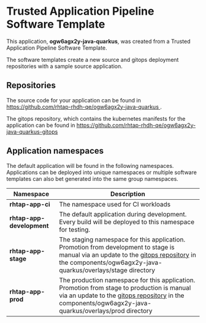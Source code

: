 # Trusted Application Pipeline Software Template

This application, **ogw6agx2y-java-quarkus**, was created from a Trusted Application Pipeline Software Template.

The software templates create a new source and gitops deployment repositories with a sample source application. 

## Repositories

The source code for your application can be found in [https://github.com/rhtap-rhdh-qe/ogw6agx2y-java-quarkus ](https://github.com/rhtap-rhdh-qe/ogw6agx2y-java-quarkus ).
 
The gitops repository, which contains the kubernetes manifests for the application can be found in 
[https://github.com/rhtap-rhdh-qe/ogw6agx2y-java-quarkus-gitops ](https://github.com/rhtap-rhdh-qe/ogw6agx2y-java-quarkus-gitops ) 

## Application namespaces 

The default application will be found in the following namespaces. Applications can be deployed into unique namespaces or multiple software templates can also bet generated into the same group namespaces.  

|  Namespace   |  Description   |  
| -------- | -------- |
| **rhtap-app-ci** | The namespace used for CI workloads |
| **rhtap-app-development** | The default application during development. Every build will be deployed to this namespace for testing. |
| **rhtap-app-stage** | The staging namespace for this application. Promotion from development to stage is manual via an update to the [gitops repository](https://github.com/rhtap-rhdh-qe/ogw6agx2y-java-quarkus-gitops ) in the components/ogw6agx2y-java-quarkus/overlays/stage directory |
| **rhtap-app-prod** | The production namespace for this application. Promotion from stage to production is manual via an update to the [gitops repository](https://github.com/rhtap-rhdh-qe/ogw6agx2y-java-quarkus-gitops ) in the components/ogw6agx2y-java-quarkus/overlays/prod directory |
